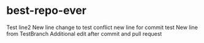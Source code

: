 # best-repo-ever
Test line2
New line change to test conflict
new line for commit test
New line from TestBranch
Additional edit after commit and pull request
